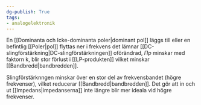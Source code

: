 ```yaml
---
dg-publish: True
tags: 
- analogelektronik
---
```

En [[Dominanta och Icke-dominanta poler|dominant pol]] läggs till eller en befintlig [[Poler|pol]] flyttas ner i frekvens
det lämnar [[DC-slingförstärkning|DC-slingförstärkningen]] oförändrad, $\Pi p$ minskar med faktorn k, blir stor förlust i [[LP-produkten]] vilket minskar [[Bandbredd|bandbredden]].

Slingförstärknngen minskar över en stor del av frekvensbandet (högre frekvenser), vilket reducerar [[Bandbredd|bandbredden]]. Det gör att in och ut [[Impedans|impedanserna]] inte längre blir mer ideala vid högre frekvenser.